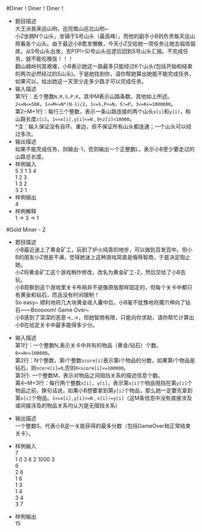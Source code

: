 #Diner！Diner！Diner！
* 题目描述  
大王派我来巡山哟，巡完南山巡北山哟~  
小Z坐拥N个山头，坐镇于S号山头（最高峰），而他的副手小B则负责每天巡山照看各个山头。由于最近小B愈发懒散，今天小Z交给她一项任务让她去锻炼锻炼，从S号山头出发，去P(P!=S)号山头巡逻后回到S号山头汇报。不完成任务，就不能吃晚饭！！！  
翻山越岭何其艰难，小B表示她这一路最多只能经过K个山头(包括开始和结束的两次必然经过的S山头)。于是她找到你，请你帮她算出她能不能完成任务，如果可以，给出她这一天至少走多少路才可以完成任务。
* 输入描述  
第1行：五个整数`N,M,S,P,K`，其中M表示山路条数，其他如上所述。`2<=N<=500`，`1<=M<=N*(N-1)/2`，`1<=S,P<=N`，`S!=P`，`3<=K<=1000000`。  
第2~M+1行：每行三个整数，表示一条山路连接的两个山头`x[i]`和`y[i]`，和山路长度`z[i]`。`1<=x[i],y[i]<=N` , `0<z[i]<10000`。  
\*注：输入保证没有自环、重边，但不保证所有山头都连通；一个山头可以经过多次。  
* 输出描述  
如果不能完成任务，则输出-1，否则输出一个正整数L，表示小B至少要走过的山路总长度。
* 样例输入  
5 3 1 3 4  
1 2 3  
1 3 2  
3 2 1  
* 样例输出  
4  
* 样例解释  
1 -> 3 -> 1


#Gold Miner - Z
* 题目描述  
小B最近迷上了黄金矿工，玩到了炉火纯青的地步，可以做到百发百中。但小B的朋友小Z很是不满，觉得她迷上这种游戏简直是侮辱智商，于是决定阻止她。  
小Z将黄金矿工这个游戏稍作修改，改名为黄金矿工-Z，然后交给了小B去玩。  
小B观察到这个游戏里关卡布局并不是像原版那样固定的，但每个关卡中都只有黄金和钻石，而且没有时间限制！  
So easy~ 顺利地将几大块黄金收入囊中后，小B毫不犹豫地将魔爪伸向了钻石——Booooom! Game Over~  
小B感到了深深的恶意→_→，但她智商有限，只能向你求助，请你帮忙计算出小B在给定关卡中最多能得多少分。
* 输入描述  
第1行：一个整数N,表示关卡中共有的物品（黄金/钻石）个数。`0<=N<=100000`。  
第2行：N个整数，第i个整数`score[i]`表示第i个物品的分数，如果第i个物品是钻石，则`score[i]=0`,否则`0<score[i]<=100000`。  
第3行: 一个整数M，表示对物品之间阻挡关系的描述信息个数。  
第4~M+3行：每行两个整数`x[i]`，`y[i]`，表示第`x[i]`个物品阻挡在第`y[i]`个物品之前，换句话说，如果小B想要拿到第`y[i]`个物品，那么她一定要先拿到第`x[i]`个物品。`1<=x[i],y[i]<=N` , `x[i]!=y[i]`（这M条信息中没有直接涉及或间接涉及的物品关系均认为是无阻挡关系）
* 输出描述  
一个整数S，代表小B这一关能获得的最多分数（包括GameOver和正常结束关卡）。
* 样例输入  
7  
1 0 3 6 2 1000 3  
6  
2 6  
1 6  
1 3  
1 4  
3 4  
3 7  

* 样例输出  
15